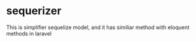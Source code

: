 # sequerizer
This is simplifier sequelize model, and it has similiar method with eloquent methods in laravel
